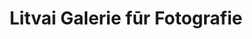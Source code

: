 ---
title: "Litvai Galerie fūr Fotografie"
url: /landshut/litvai-galerie-fur-fotografie/
shop: Kunst
---